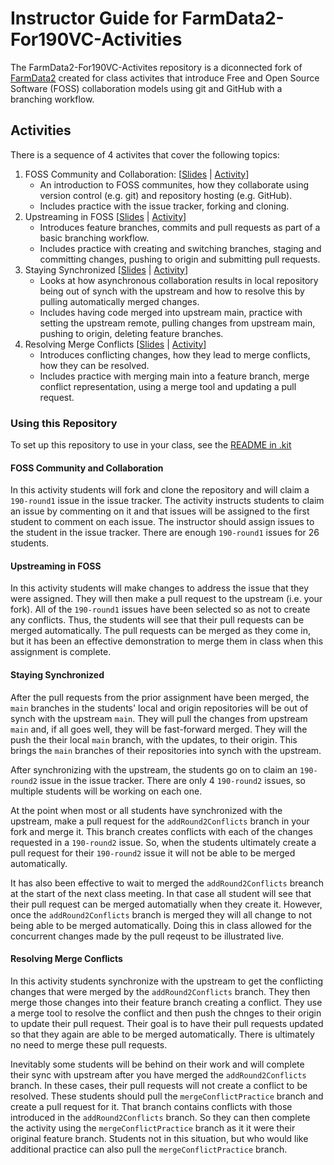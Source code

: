 # Instructor Guide for FarmData2-For190VC-Activities

The FarmData2-For190VC-Activites repository is a diconnected fork of [FarmData2](https://github.com/DickinsonCollege/FarmData2) created for class activites that introduce Free and Open Source Software (FOSS) collaboration models using git and GitHub with a branching workflow.  

## Activities

There is a sequence of 4 activites that cover the following topics:

1. FOSS Community and Collaboration: [[Slides](https://dickinson-comp190.github.io/website/materials/07-S-VCI-CommCollab.pptx) | [Activity](https://dickinson-comp190.github.io/website/materials/07-A-VCI-CommCollab.docx)]
   * An introduction to FOSS communites, how they collaborate using version control (e.g. git) and repository hosting (e.g. GitHub).
   * Includes practice with the issue tracker, forking and cloning.
2. Upstreaming in FOSS [[Slides](https://dickinson-comp190.github.io/website/materials/08-S-VCII-Upstreaming.pptx) | [Activity](https://dickinson-comp190.github.io/website/materials/08-A-VCII-Upstreaming.docx)]
   * Introduces feature branches, commits and pull requests as part of a basic branching workflow.
   * Includes practice with creating and switching branches, staging and committing changes, pushing to origin and submitting pull requests. 
3. Staying Synchronized [[Slides](https://dickinson-comp190.github.io/website/materials/09-S-VCIII-SynchWithUpstream.pptx) | [Activity](https://dickinson-comp190.github.io/website/materials/09-A-VCIII-SynchWithUpstream.docx)]
   * Looks at how asynchronous collaboration results in local repository being out of synch with the upstream and how to resolve this by pulling automatically merged changes.
   * Includes having code merged into upstream main, practice with setting the upstream remote, pulling changes from upstream main, pushing to origin, deleting feature branches.
4. Resolving Merge Conflicts [[Slides](https://dickinson-comp190.github.io/website/materials/10-S-VCIV-MergeConflicts.pptx) | [Activity](https://dickinson-comp190.github.io/website/materials/10-A-VCIV-MergeConflicts.docx)]
   * Introduces conflicting changes, how they lead to merge conflicts, how they can be resolved.
   * Includes practice with merging main into a feature branch, merge conflict representation, using a merge tool and updating a pull request.

### Using this Repository

To set up this repository to use in your class, see the [README in .kit](.kit/README.md)

#### FOSS Community and Collaboration

In this activity students will fork and clone the repository and will claim a `190-round1` issue in the issue tracker.  The activity instructs students to claim an issue by commenting on it and that issues will be assigned to the first student to comment on each issue.  The instructor should assign issues to the student in the issue tracker.  There are enough `190-round1` issues for 26 students.

#### Upstreaming in FOSS

In this activity students will make changes to address the issue that they were assigned. They will then make a pull request to the upstream (i.e. your fork).  All of the `190-round1` issues have been selected so as not to create any conflicts.  Thus, the students will see that their pull requests can be merged automatically. The pull requests can be merged as they come in, but it has been an effective demonstration to merge them in class when this assignment is complete.

#### Staying Synchronized ####

After the pull requests from the prior assignment have been merged, the `main` branches in the students' local and origin repositories will be out of synch with the upstream `main`.  They will pull the changes from upstream `main` and, if all goes well, they will be fast-forward merged.  They will the push the their local `main` branch, with the updates, to their origin.  This brings the `main` branches of their repositories into synch with the upstream.

After synchronizing with the upstream, the students go on to claim an `190-round2` issue in the issue tracker.  There are only 4 `190-round2` issues, so multiple students will be working on each one.

At the point when most or all students have synchronized with the upstream, make a pull request for the `addRound2Conflicts` branch in your fork and merge it. This branch creates conflicts with each of the changes requested in a `190-round2` issue.  So, when the students ultimately create a pull request for their `190-round2` issue it will not be able to be merged automatically.  

It has also been effective to wait to merged the `addRound2Conflicts` breanch at the start of the next class meeting. In that case all student will see that their pull request can be merged automatially when they create it.  However, once the `addRound2Conflicts` branch is merged they will all change to not being able to be merged automatically.  Doing this in class allowed for the concurrent changes made by the pull reqeust to be illustrated live.

#### Resolving Merge Conflicts

In this activity students synchronize with the upstream to get the conflicting changes that were merged by the `addRound2Conflicts` branch. They then merge those changes into their feature branch creating a conflict.  They use a merge tool to resolve the conflict and then push the chnges to their origin to update their pull request.  Their goal is to have their pull requests updated so that they again are able to be merged automatically.  There is ultimately no need to merge these pull requests.

Inevitably some students will be behind on their work and will complete their sync with upstream after you have merged the `addRound2Conflicts` branch.  In these cases, their pull requests will not create a conflict to be resolved.  These students should pull the `mergeConflictPractice` branch and create a pull request for it.  That branch contains conflicts with those introduced in the `addRound2Conflicts` branch.  So they can then complete the activity using the `mergeConflictPractice` branch as it it were their original feature branch. Students not in this situation, but who would like additional practice can also pull the `mergeConflictPractice` branch.
